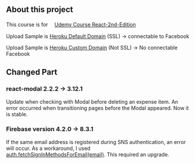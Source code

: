 ## About this project

This course is for 　[Udemy Course React-2nd-Edition](https://www.udemy.com/course/react-2nd-edition/)

Upload Sample is [Heroku Default Domain](https://rac-expensify.herokuapp.com/) (SSL)
-> connectable to Facebook

Upload Sample is [Heroku Custom Domain](http://expensify.playwell.site/) (Not SSL)
-> No connectable Facebook

## Changed Part

### react-modal 2.2.2 -> 3.12.1

Update when checking with Modal before deleting an expense item.
An error occurred when transitioning pages before the Modal appeared.
Now it is stable.

### Firebase version 4.2.0 -> 8.3.1

If the same email address is registered during SNS authentication, an error will occur.
As a workaround, I used [auth.fetchSignInMethodsForEmail(email)](https://firebase.google.com/docs/auth/web/google-signin#handling-account-exists-with-different-credential-errors).
This required an upgrade.
